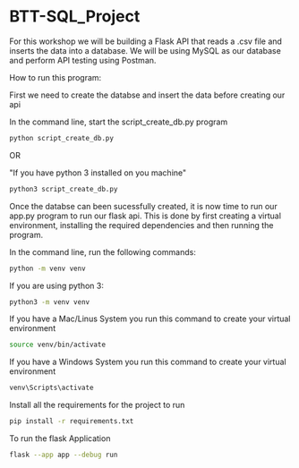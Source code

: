 # BTT-SQL_Project

For this workshop we will be building a Flask API that reads a .csv file and inserts the data into a database.
We will be using MySQL as our database and perform API testing using Postman.

How to run this program:

First we need to create the databse and insert the data before creating our api

In the command line, start the script_create_db.py program

```bash
python script_create_db.py
``````

OR

"If you have python 3 installed on you machine"

```bash
python3 script_create_db.py
```

Once the databse can been sucessfully created, it is now time to run our app.py program to run our flask api.
This is done by first creating a virtual environment, installing the required dependencies and then running the program.

In the command line, run the following commands:

```bash
python -m venv venv 
```
If you are using python 3:
```bash
python3 -m venv venv 
```

If you have a Mac/Linus System you run this command to create your virtual environment
```bash
source venv/bin/activate 
```

If you have a Windows System you run this command to create your virtual environment
```bash
venv\Scripts\activate
```
Install all the requirements for the project to run
```bash
pip install -r requirements.txt
```
To run the flask Application
```bash
flask --app app --debug run
```